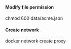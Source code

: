 #### Modify file permission
chmod 600 data/acme.json

#### Create network
docker network create proxy
